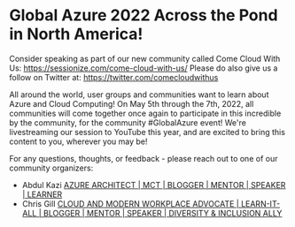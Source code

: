 Global Azure 2022 Across the Pond in North America!
===

Consider speaking as part of our new community called Come Cloud With Us: https://sessionize.com/come-cloud-with-us/
Please do also give us a follow on Twitter at: https://twitter.com/comecloudwithus

All around the world, user groups and communities want to learn about Azure and Cloud Computing! On May 5th through the 7th, 2022, all communities will come together once again to participate in this incredible by the community, for the community #GlobalAzure event!
We're livestreaming our session to YouTube this year, and are excited to bring this content to you, wherever you may be!


For any questions, thoughts, or feedback - please reach out to one of our community organizers:

* Abdul Kazi [AZURE ARCHITECT | MCT | BLOGGER | MENTOR | SPEAKER | LEARNER](https://twitter.com/abdulkazi)
* Chris Gill [CLOUD AND MODERN WORKPLACE ADVOCATE | LEARN-IT-ALL | BLOGGER | MENTOR | SPEAKER | DIVERSITY & INCLUSION ALLY](https://twitter.com/cgill)

